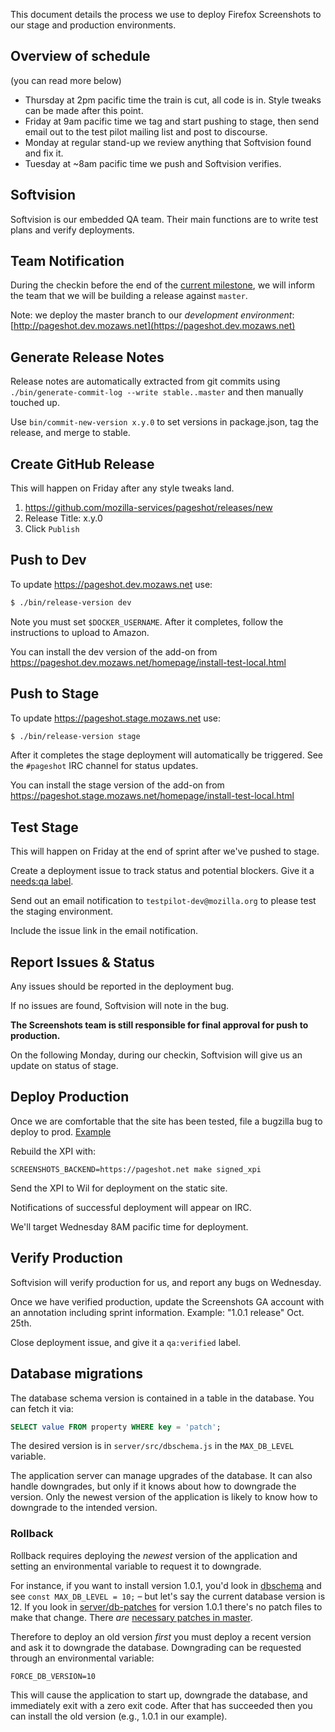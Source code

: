This document details the process we use to deploy Firefox Screenshots to our stage and production environments.

## Overview of schedule ##

(you can read more below)

- Thursday at 2pm pacific time the train is cut, all code is in. Style tweaks can be made after this point.
- Friday at 9am pacific time we tag and start pushing to stage, then send email out to the test pilot mailing list and post to discourse.
- Monday at regular stand-up we review anything that Softvision found and fix it.
- Tuesday at ~8am pacific time we push and Softvision verifies.

## Softvision ##

Softvision is our embedded QA team. Their main functions are to write test plans and verify deployments.

## Team Notification ##

During the checkin before the end of the [current milestone](https://github.com/mozilla-services/pageshot/milestones), we will inform the team that we will be building a release against `master`.

Note: we deploy the master branch to our *development environment*: [http://pageshot.dev.mozaws.net](https://pageshot.dev.mozaws.net)

## Generate Release Notes ##

Release notes are automatically extracted from git commits using `./bin/generate-commit-log --write stable..master` and then manually touched up.

Use `bin/commit-new-version x.y.0` to set versions in package.json, tag the release, and merge to stable.

## Create GitHub Release ##

This will happen on Friday after any style tweaks land.

1. https://github.com/mozilla-services/pageshot/releases/new
3. Release Title: x.y.0
4. Click `Publish`

## Push to Dev ##

To update https://pageshot.dev.mozaws.net use:

```sh
$ ./bin/release-version dev
```

Note you must set `$DOCKER_USERNAME`.  After it completes, follow the instructions to upload to Amazon.

You can install the dev version of the add-on from https://pageshot.dev.mozaws.net/homepage/install-test-local.html

## Push to Stage ##

To update https://pageshot.stage.mozaws.net use:

```sh
$ ./bin/release-version stage
```

After it completes the stage deployment will automatically be triggered.  See the `#pageshot` IRC channel for status updates.

You can install the stage version of the add-on from https://pageshot.stage.mozaws.net/homepage/install-test-local.html

## Test Stage ##

This will happen on Friday at the end of sprint after we've pushed to stage.

Create a deployment issue to track status and potential blockers. Give it a [needs:qa label](https://github.com/mozilla-services/pageshot/issues?utf8=✓&q=is%3Aissue%20is%3Aopen%20label%3A%22needs%3Aqa%22%20).

Send out an email notification to `testpilot-dev@mozilla.org` to please test the staging environment.

Include the issue link in the email notification.

## Report Issues & Status ##

Any issues should be reported in the deployment bug.

If no issues are found, Softvision will note in the bug.

**The Screenshots team is still responsible for final approval for push to production.**

On the following Monday, during our checkin, Softvision will give us an update on status of stage.

## Deploy Production ##

Once we are comfortable that the site has been tested, file a bugzilla bug to deploy to prod. [Example](https://bugzilla.mozilla.org/show_bug.cgi?id=1312768)

Rebuild the XPI with:

```
SCREENSHOTS_BACKEND=https://pageshot.net make signed_xpi
```

Send the XPI to Wil for deployment on the static site.

Notifications of successful deployment will appear on IRC.

We'll target Wednesday 8AM pacific time for deployment.

## Verify Production ##

Softvision will verify production for us, and report any bugs on Wednesday.

Once we have verified production, update the Screenshots GA account with an annotation including sprint information. Example: "1.0.1 release" Oct. 25th.

Close deployment issue, and give it a `qa:verified` label.

## Database migrations

The database schema version is contained in a table in the database.  You can fetch it via:

```sql
SELECT value FROM property WHERE key = 'patch';
```

The desired version is in `server/src/dbschema.js` in the `MAX_DB_LEVEL` variable.

The application server can manage upgrades of the database.  It can also handle downgrades, but only if it knows about how to downgrade the version.  Only the newest version of the application is likely to know how to downgrade to the intended version.

### Rollback

Rollback requires deploying the *newest* version of the application and setting an environmental variable to request it to downgrade.

For instance, if you want to install version 1.0.1, you'd look in [dbschema](https://github.com/mozilla-services/pageshot/blob/1.0.1/server/src/dbschema.js#L7) and see `const MAX_DB_LEVEL = 10;` – but let's say the current database version is 12.  If you look in [server/db-patches](https://github.com/mozilla-services/pageshot/tree/1.0.1/server/db-patches) for version 1.0.1 there's no patch files to make that change.  There *are* [necessary patches in master](https://github.com/mozilla-services/pageshot/tree/master/server/db-patches).

Therefore to deploy an old version *first* you must deploy a recent version and ask it to downgrade the database.  Downgrading can be requested through an environmental variable:

`FORCE_DB_VERSION=10`

This will cause the application to start up, downgrade the database, and immediately exit with a zero exit code.  After that has succeeded then you can install the old version (e.g., 1.0.1 in our example).
